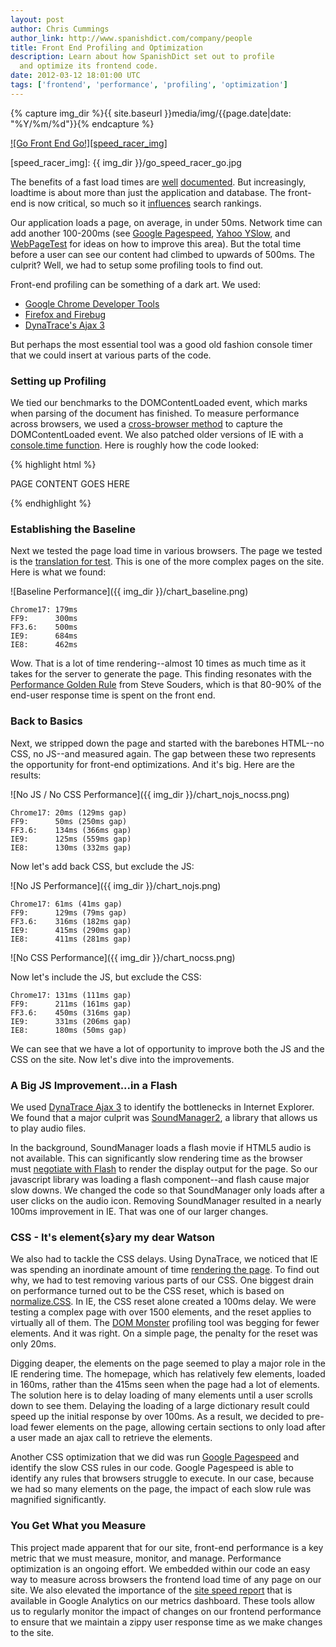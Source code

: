 ```yaml
---
layout: post
author: Chris Cummings
author_link: http://www.spanishdict.com/company/people
title: Front End Profiling and Optimization
description: Learn about how SpanishDict set out to profile
  and optimize its frontend code. 
date: 2012-03-12 18:01:00 UTC
tags: ['frontend', 'performance', 'profiling', 'optimization']
---
```


{% capture img_dir %}{{ site.baseurl }}media/img/{{page.date|date: "%Y/%m/%d"}}{% endcapture %}

[![Go Front End Go!][speed_racer_img]][speedracer]

[speed_racer_img]: {{ img_dir }}/go_speed_racer_go.jpg

The benefits of a fast load times are [well][shopzilla] 
[documented][kissmetrics]. But increasingly, loadtime is about more than just 
the application and database. The front-end is now critical, so much so it 
[influences][webmastertools] search rankings. 

Our application loads a page, on average, in under 50ms. Network time can add 
another 100-200ms (see 
[Google Pagespeed][pagespeed], 
[Yahoo YSlow][yslow], and 
[WebPageTest][webpagetest] for ideas on how to improve this 
area). But the total time before a user can see our content had climbed to 
upwards of 500ms. The culprit? Well, we had to setup some profiling tools 
to find out.

Front-end profiling can be something of a dark art. We used:

* [Google Chrome Developer Tools][chromedev]
* [Firefox and Firebug][firebug]
* [DynaTrace's Ajax 3][dynatrace]

But perhaps the most essential tool was a good old fashion console timer that 
we could insert at various parts of the code. 

### Setting up Profiling

We tied our benchmarks to the DOMContentLoaded event, which marks when 
parsing of the document has finished. To measure performance across browsers, 
we used a [cross-browser method][crossbrowser] to capture the DOMContentLoaded 
event. We also patched older versions of IE with a 
[console.time function][console]. Here is roughly how the code looked:

{% highlight html %}
<html>
  <head>
    <script type="text/javascript">
      //Start the main timer
      console.time('DOMContentLoaded');
    </script>
  </head>
  <body>
    <p>PAGE CONTENT GOES HERE</p>
    <script type="text/javascript">
      function afterDOMContentLoadedEvent() {
        //Stop the time after the DOMContentLoaded event
        console.timeEnd('DOMContentLoaded');  
      }
    </script>
  </body>
</html>
{% endhighlight %}

### Establishing the Baseline

Next we tested the page load time in various browsers. The page we tested is 
the [translation for test][test]. This is one of the more complex pages on 
the site. Here is what we found:

![Baseline Performance]({{ img_dir }}/chart_baseline.png)

	Chrome17: 179ms
	FF9:      300ms
	FF3.6:	  500ms
	IE9: 	  684ms
	IE8:	  462ms

Wow. That is a lot of time rendering--almost 10 times as much time as it 
takes for the server to generate the page. This finding resonates with the
[Performance Golden Rule][souders] from Steve Souders, which is that 80-90% of
the end-user response time is spent on the front end.

### Back to Basics 

Next, we stripped down the page and started with the barebones HTML--no CSS, 
no JS--and measured again. The gap between these two represents the 
opportunity for front-end optimizations. And it's big. Here are the results:

![No JS / No CSS Performance]({{ img_dir }}/chart_nojs_nocss.png)

	Chrome17: 20ms (129ms gap)
	FF9:      50ms (250ms gap)
	FF3.6:	  134ms (366ms gap)
	IE9: 	  125ms (559ms gap)
	IE8:	  130ms (332ms gap)

Now let's add back CSS, but exclude the JS:

![No JS Performance]({{ img_dir }}/chart_nojs.png)

	Chrome17: 61ms (41ms gap)
	FF9:      129ms (79ms gap)
	FF3.6:	  316ms (182ms gap)
	IE9: 	  415ms (290ms gap)
	IE8:	  411ms (281ms gap)

![No CSS Performance]({{ img_dir }}/chart_nocss.png)

Now let's include the JS, but exclude the CSS:

	Chrome17: 131ms (111ms gap)
	FF9:      211ms (161ms gap)
	FF3.6:	  450ms (316ms gap)
	IE9: 	  331ms (206ms gap)
	IE8:	  180ms (50ms gap)

We can see that we have a lot of opportunity to improve both the JS and the 
CSS on the site. Now let's dive into the improvements. 

<!-- more start -->

### A Big JS Improvement...in a Flash

We used [DynaTrace Ajax 3][dynatrace] to identify the bottlenecks in Internet 
Explorer.  We found that a major culprit was [SoundManager2][soundmanager], a 
library that allows us to play audio files.

In the background, SoundManager loads a flash movie if HTML5 audio is not 
available. This can significantly slow rendering time as the browser must 
[negotiate with Flash](http://www.html5rocks.com/en/tutorials/speed/html5/) 
to render the display output for the page. So our javascript library was
loading a flash component--and flash cause major slow downs. We changed the 
code so that SoundManager only loads after a user clicks on the audio icon. 
Removing SoundManager resulted in a nearly 100ms improvement in IE. That was
one of our larger changes.

### CSS - It's element{s}ary my dear Watson

We also had to tackle the CSS delays. Using DynaTrace, we noticed that IE was
spending an inordinate amount of time [rendering the page][ierendering]. To 
find out why, we had to test removing various parts of our CSS. One biggest 
drain on performance turned out to be the CSS reset, which is based on 
[normalize.CSS](http://necolas.github.com/normalize.CSS/).  In IE, the CSS 
reset alone created a 100ms delay. We were testing a complex page with over 
1500 elements, and the reset applies to virtually all of them. The 
[DOM Monster](http://mir.aculo.us/dom-monster/) profiling tool was begging 
for fewer elements. And it was right. On a simple page, the penalty for the 
reset was only 20ms. 

Digging deaper, the elements on the page seemed to play a major role in 
the IE rendering time. The homepage, which has relatively few elements, 
loaded in 160ms, rather than the 415ms seen when the page had a lot of 
elements. The solution here is to delay loading of many elements until a user
scrolls down to see them. Delaying the loading of a large dictionary result 
could speed up the initial response by over 100ms. As a result, we decided to 
pre-load fewer elements on the page, allowing certain sections to only load
after a user made an ajax call to retrieve the elements. 

Another CSS optimization that we did was run [Google Pagespeed][pagespeed] and
identify the slow CSS rules in our code. Google Pagespeed is able to identify
any rules that browsers struggle to execute. In our case, because we had so 
many elements on the page, the impact of each slow rule was magnified
significantly. 

### You Get What you Measure

This project made apparent that for our site, front-end performance is a
key metric that we must measure, monitor, and manage. Performance optimization
is an ongoing effort. We embedded within our code an easy way to measure 
across browsers the frontend load time of any page on our site. We also 
elevated the importance of the 
[site speed report][analytics] that is available in Google Analytics on our
metrics dashboard. These tools allow us to regularly monitor the impact of 
changes on our frontend performance to ensure that we maintain a zippy
user response time as we make changes to the site. 


[speedracer]: http://en.wikipedia.org/wiki/Speed_Racer
[shopzilla]: http://www.scribd.com/doc/16877317/Shopzillas-Site-Redo-You-Get-What-You-Measure
[kissmetrics]: http://blog.kissmetrics.com/loading-time/?wide=1
[webmastertools]: http://googlewebmastercentral.blogspot.com/2010/04/using-site-speed-in-web-search-ranking.html
[test]: http://www.spanishdict.com/translate/test
[crossbrowser]: https://developer.mozilla.org/en/DOM/element.addEventListener
[dynatrace]: http://ajax.dynatrace.com/ajax/en/
[chromedev]: http://code.google.com/chrome/devtools/docs/profiles.html
[firebug]: http://getfirebug.com/
[souders]: http://www.stevesouders.com/blog/2012/02/10/the-performance-golden-rule/
[soundmanager]: http://www.schillmania.com/projects/soundmanager2/
[ierendering]: http://blog.dynatrace.com/2009/12/12/understanding-internet-explorer-rendering-behaviour/
[pagespeed]: http://code.google.com/speed/page-speed/
[yslow]: http://developer.yahoo.com/yslow/
[webpagetest]: http://www.webpagetest.org/
[console]: http://stackoverflow.com/questions/3516515/console-time-in-ie8-developer-tools
[analytics]: http://analytics.blogspot.com/2011/12/greater-insights-from-site-speed-report.html
[pagespeed]: http://code.google.com/speed/page-speed/docs/using_chrome.html